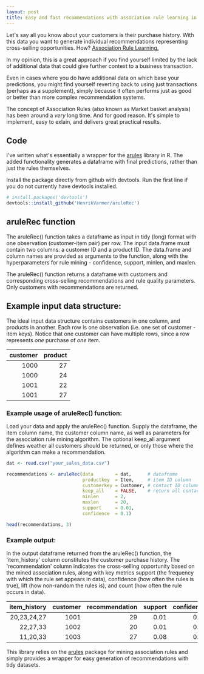 ```yaml
---
layout: post
title: Easy and fast recommendations with association rule learning in R
---
```


Let's say all you know about your customers is their purchase history. With this data you want to generate individual recommendations representing cross-selling opportunities. How? [Association Rule Learning.](https://en.wikipedia.org/wiki/Association_rule_learning) 

In my opinion, this is a great approach if you find yourself limited by the lack of additional data that could give further context to a business transaction. 

Even in cases where you do have additional data on which base your predictions, you might find yourself reverting back to using just transactions (perhaps as a supplement), simply because it often performs just as good or better than more complex recommendation systems. 

The concept of Association Rules (also known as Market basket analysis) has been around a _very_ long time. And for good reason. It's simple to implement, easy to exlain, and delivers great practical results. 

## Code

I've written what's essentially a wrapper for the [arules](https://cran.r-project.org/web/packages/arules/index.html) library in R. The added functionality generates a dataframe with final predictions, rather than just the rules themselves.

Install the package directly from github with devtools. Run the first line if you do not currently have devtools installed.

```R
# install.packages('devtools') 
devtools::install_github('HenrikVarmer/aruleRec')
```

## aruleRec function

The aruleRec() function takes a dataframe as input in tidy (long) format with one observation (customer-item pair) per row. The input data.frame must contain two columns: a customer ID and a product ID. The data.frame and column names are provided as arguments to the function, along with the hyperparameters for rule mining - confidence, support, minlen, and maxlen.

The aruleRec() function returns a dataframe with customers and corresponding cross-selling recommendations and rule quality parameters. Only customers with recommendations are returned.

## Example input data structure:

The ideal input data structure contains customers in one column, and products in another. Each row is one observation (i.e. one set of customer - item keys). Notice that one customer can have multiple rows, since a row represents *one* purchase of *one* item. 

| customer      | product       |
| ------------: |--------------:|
| 1000          | 27            |
| 1000          | 24            |
| 1001          | 22            |
| 1001          | 27            |

### Example usage of aruleRec() function:

Load your data and apply the aruleRec() function. Supply the dataframe, the item column name, the customer column name, as well as parameters for the association rule mining algorithm. The optional keep_all argument defines weather all customers should be returned, or only those where the algorithm can make a recommendation. 

```R
dat <- read.csv("your_sales_data.csv")

recommendations <- aruleRec(data        = dat,      # dataframe
                            productkey  = Item,     # item ID column
                            customerkey = Customer, # contact ID column
                            keep_all    = FALSE,    # return all contacts or just rows with recommendations
                            minlen      = 2, 
                            maxlen      = 20, 
                            support     = 0.01, 
                            confidence  = 0.1)

head(recommendations, 3)

```

### Example output:

In the output dataframe returned from the aruleRec() function, the 'item_history' column constitutes the customer purchase history. The 'recommendation' column indicates the cross-selling opportunity based on the mined association rules, along with key metrics support (the frequency with which the rule set appears in data), confidence (how often the rules is true), lift (how non-random the rules is), and count (how often the rule occurs in data).

| item_history    | customer   |	recommendation  |	support   | confidence  | lift   |	count  |
|----------------:|-----------:|-----------------:|----------:|------------:|-------:|--------:|
| 20,23,24,27     |     1001   |	           29   |	0.01      | 0.73	      | 4.24   |	  1305 |
| 22,27,33        |     1002   |	           20   |	0.01      | 0.85	      | 1.97   |	  1453 |
| 11,20,33        |     1003   |	           27   |	0.08      | 0.75	      | 1.42   |	  1151 |



This library relies on the [arules](https://cran.r-project.org/web/packages/arules/index.html) package for mining association rules and simply provides a wrapper for easy generation of recommendations with tidy datasets. 

